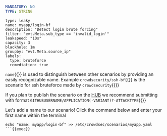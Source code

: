 ```yaml
MANDATORY: NO
TYPE: STRING
```
```yaml{2}
type: leaky
name: myapp/login-bf
description: "Detect login brute forcing"
filter: "evt.Meta.sub_type == 'invalid_login'"
leakspeed: "10s"
capacity: 3
blackhole: 1m
groupby: "evt.Meta.source_ip"
labels:
  type: bruteforce
  remediation: true
```

`name`{{}} is used to distinguish between other scenarios by providing an easily recognizable name. Example `crowdsecurity/ssh-bf`{{}} is the scenario for ssh bruteforce made by `crowdsecurity`{{}}

If you plan to publish the scenario on the [HUB](https://hub.crowdsec.net/) we recommend submitting with format `GITHUBUSERNAME/APPLICATION(-VARIANT)?-ATTACKTYPE`{{}}

Let's add a name to our scenario! Click the command below and enter your first name within the terminal
```
echo "name: myapp/login-bf" >> /etc/crowdsec/scenarios/myapp.yaml
```{{exec}}
